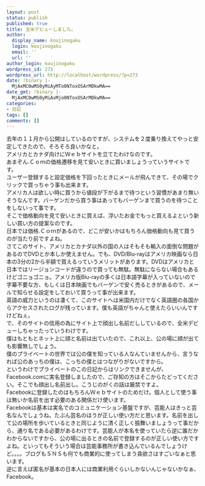 ```yaml
---
layout: post
status: publish
published: true
title: 全米デビューしました。
author:
  display_name: koujinogaku
  login: koujinogaku
  email: ''
  url: ''
author_login: koujinogaku
wordpress_id: 273
wordpress_url: http://localhost/wordpress/?p=273
date: !binary |-
  MjAxMC0wMS0yMiAyMTo0NToxOSArMDkwMA==
date_gmt: !binary |-
  MjAxMC0wMS0yMiAxMjo0NToxOSArMDkwMA==
categories:
- 日記
tags: []
comments: []
---
```

<p>去年の１１月から公開はしているのですが、システムを２度乗り換えてやっと安定してきたので、そろそろ良いかなと。<br />
アメリカとカナダ向けにＷｅｂサイトを立てたわけなのです。<br />
あまぞん.Ｃｏｍの価格遷移を見て安いときに買いましょうっていうサイトです。<br />
ユーザー登録すると設定価格を下回ったときにメールが飛んできて、その場でクリックで買っちゃう事も出来ます。<br />
アメリカ人は欲しい時に買うから値段が下がるまで待つという習慣があまり無いそうなんです。バーゲンだから買う事はあってもバーゲンまで買うのを待つことをしないって事です。<br />
そこで価格動向を見て安いときに買えば、浮いたお金でもっと買えるよという新しい買い方の提案なのです。<br />
日本では価格.Ｃｏｍがあるので、どこが安いかはもちろん価格動向も見て買うのが当たり前ですよね。<br />
さてこのサイト、アメリカとカナダ以外の国の人はそもそも輸入の面倒な問題があるのでDVDとか本しか使えません。でも、DVD/Blu-rayはアメリカ映画なら日本の3分の2から半額で買えるっていうメリットがあります。DVDはアメリカと日本ではリージョンコードが違うので買っても無駄。無駄にならない場合もあるけどゴニョゴニョ。アメリカ版Blu-rayの多くは日本語字幕が入っていないので字幕不要な方、もしくは日本映画でもバーゲンで安く売るときがあるので、メールで知らせる設定をしておいて買うって事が出来ます。<br />
英語の威力というのは凄くて、このサイトへは米国内だけでなく英語圏の各国からアクセスされたログが残っています。僕も英語がちゃんと使えたらいいんですけどねぇ。<br />
で、そのサイトの信用の為にサイト上で顔出し名前だししているので、全米デビューしちゃったっていうわけです。<br />
僕はもともとネット上に顔と名前は出ていたので、これ以上、公の場に顔が出ても影響無しでしょう。<br />
僕のプライベートの世界では公の僕を知っている人なんていませんから、言うなれば公のあっちの僕は、こっちの僕とはつながりがないですから。<br />
というわけでプライベートのこの日記からはリンクできませんが、Facebook.comに実名登録しましたので、ご存知の方はそこからたどってください。そこでも顔出し名前出し。こうじのがくの話は厳禁ですよ。<br />
Facebookに登録したのはもちろんＷｅｂサイトのためだけ。個人として使う事は無いか名前を出す必要のある関係だけ使います。<br />
Facebookは基本は実名でのコミュニケーション基盤ですが、芸能人はきっと芸名なんでしょうね。たぶん芸名のほうが正しい使い方だと思います。名前を出して公の場所を歩いているときと同じように清く正しく振舞いましょうって事だから、通り名である必要があるわけです。芸能人が本名を使っていたら逆に誰だかわからないですから、公の場に出るときの名前で登録するのが正しい使い方ですよね。といってもそういう場合は芸能事務所が書き込んでいるんでしょうけど。。。。ブログもＳＮＳも何でも商業的に使ってしまう貪欲さはすごいなぁと思います。<br />
逆に言えば匿名が基本の日本人には商業利用ぐらいしかないんじゃないかなぁ、Facebook。</p>
